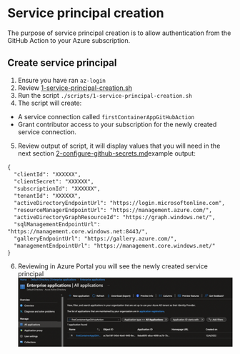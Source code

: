 # Service principal creation

The purpose of service principal creation is to allow authentication from the GitHub Action to your Azure subscription.

## Create service principal

1. Ensure you have ran `az-login`
2. Review [1-service-principal-creation.sh](https://github.com/thomast1906/deploy-first-containerapp-terraform/blob/main/1-setup/scripts/1-service-principal-creation.sh)
3. Run the script `./scripts/1-service-principal-creation.sh`
4. The script will create:
- A service connection called `firstContainerAppGitHubAction`
- Grant contributor access to your subscription for the newly created service connection.
5. Review output of script, it will display values that you will need in the next section [2-configure-github-secrets.md](https://github.com/thomast1906/deploy-first-containerapp-terraform/blob/main/1-setup/2-configure-github-secrets.md)example output:
```
{
  "clientId": "XXXXXX",
  "clientSecret": "XXXXXX",
  "subscriptionId": "XXXXXX",
  "tenantId": "XXXXXX",
  "activeDirectoryEndpointUrl": "https://login.microsoftonline.com",
  "resourceManagerEndpointUrl": "https://management.azure.com/",
  "activeDirectoryGraphResourceId": "https://graph.windows.net/",
  "sqlManagementEndpointUrl": "https://management.core.windows.net:8443/",
  "galleryEndpointUrl": "https://gallery.azure.com/",
  "managementEndpointUrl": "https://management.core.windows.net/"
}
```
6. Reviewing in Azure Portal you will see the newly created service principal
![](images/service-connection-azure.png)